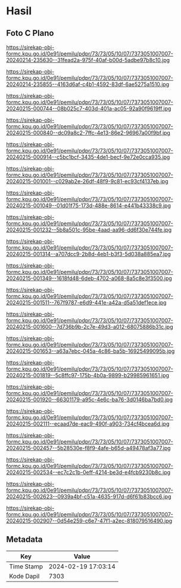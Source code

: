# Hasil

## Foto C Plano

https://sirekap-obj-formc.kpu.go.id/0e91/pemilu/pdpr/73/73/05/10/07/7373051007007-20240214-235630--31fead2a-975f-40af-b00d-5adbe97b8c10.jpg

https://sirekap-obj-formc.kpu.go.id/0e91/pemilu/pdpr/73/73/05/10/07/7373051007007-20240214-235855--4163d6af-c4b1-4592-83df-6ae5275a1510.jpg

https://sirekap-obj-formc.kpu.go.id/0e91/pemilu/pdpr/73/73/05/10/07/7373051007007-20240215-000744--08b025c7-403d-401a-ac05-92a90f9619ff.jpg

https://sirekap-obj-formc.kpu.go.id/0e91/pemilu/pdpr/73/73/05/10/07/7373051007007-20240215-000840--dc09a8c2-7ffc-4e13-86e2-96967a00f9bf.jpg

https://sirekap-obj-formc.kpu.go.id/0e91/pemilu/pdpr/73/73/05/10/07/7373051007007-20240215-000914--c5bc1bcf-3435-4de1-becf-9e72e0cca935.jpg

https://sirekap-obj-formc.kpu.go.id/0e91/pemilu/pdpr/73/73/05/10/07/7373051007007-20240215-001001--c029ab2e-26df-48f9-9c81-ec93cf4137eb.jpg

https://sirekap-obj-formc.kpu.go.id/0e91/pemilu/pdpr/73/73/05/10/07/7373051007007-20240215-001049--01d01f75-173d-488e-8614-e441b43338c9.jpg

https://sirekap-obj-formc.kpu.go.id/0e91/pemilu/pdpr/73/73/05/10/07/7373051007007-20240215-001232--5b8a501c-95be-4aad-aa96-dd6f30e744fe.jpg

https://sirekap-obj-formc.kpu.go.id/0e91/pemilu/pdpr/73/73/05/10/07/7373051007007-20240215-001314--a707dcc9-2b8d-4eb1-b3f3-5d038a885ea7.jpg

https://sirekap-obj-formc.kpu.go.id/0e91/pemilu/pdpr/73/73/05/10/07/7373051007007-20240215-001349--1618fd48-6deb-4702-a068-8a5c8e3f3500.jpg

https://sirekap-obj-formc.kpu.go.id/0e91/pemilu/pdpr/73/73/05/10/07/7373051007007-20240215-001511--767f9787-e6d9-441e-a42a-d5a51def1ece.jpg

https://sirekap-obj-formc.kpu.go.id/0e91/pemilu/pdpr/73/73/05/10/07/7373051007007-20240215-001600--7d736b9b-2c7e-49d3-a012-68075886b31c.jpg

https://sirekap-obj-formc.kpu.go.id/0e91/pemilu/pdpr/73/73/05/10/07/7373051007007-20240215-001653--a63a7ebc-045a-4c86-ba5b-16925499095b.jpg

https://sirekap-obj-formc.kpu.go.id/0e91/pemilu/pdpr/73/73/05/10/07/7373051007007-20240215-001819--5c8ffc97-175b-4b0a-9899-b29985961651.jpg

https://sirekap-obj-formc.kpu.go.id/0e91/pemilu/pdpr/73/73/05/10/07/7373051007007-20240215-001920--66301179-a95c-4e6c-ba76-3d0146ba7bd0.jpg

https://sirekap-obj-formc.kpu.go.id/0e91/pemilu/pdpr/73/73/05/10/07/7373051007007-20240215-002111--ecaad7de-eac9-490f-a903-734cf4bcea6d.jpg

https://sirekap-obj-formc.kpu.go.id/0e91/pemilu/pdpr/73/73/05/10/07/7373051007007-20240215-002457--5b28530e-f8f9-4afe-b65d-a49478af3a77.jpg

https://sirekap-obj-formc.kpu.go.id/0e91/pemilu/pdpr/73/73/05/10/07/7373051007007-20240215-002534--ec7c2c1b-0eff-4214-be3d-e4fcb9230b8c.jpg

https://sirekap-obj-formc.kpu.go.id/0e91/pemilu/pdpr/73/73/05/10/07/7373051007007-20240215-002623--0939a4bf-c51a-4635-917d-d6f61b83bcc6.jpg

https://sirekap-obj-formc.kpu.go.id/0e91/pemilu/pdpr/73/73/05/10/07/7373051007007-20240215-002907--0d54e259-c6e7-47f1-a2ec-818079516490.jpg


## Metadata

| Key        | Value               |
| ---------- | ------------------- |
| Time Stamp | 2024-02-19 17:03:14 |
| Kode Dapil | 7303                |



